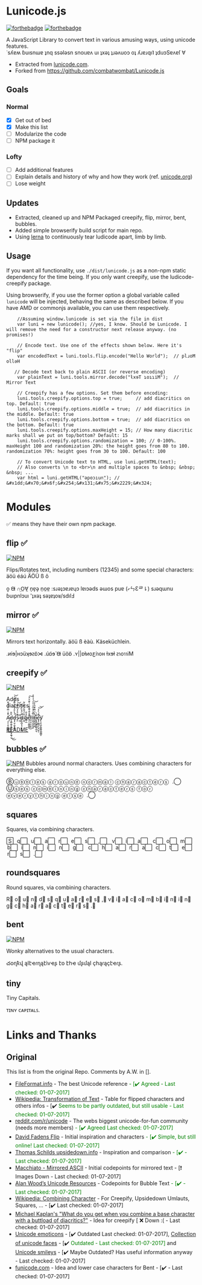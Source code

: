 # Lunicode.js
[![forthebadge](http://forthebadge.com/images/badges/gluten-free.svg)](http://forthebadge.com)
[![forthebadge](http://forthebadge.com/images/badges/contains-technical-debt.svg)](http://forthebadge.com)

A JavaScript Library to convert text in various amusing ways, using unicode features.  
&#x2d9;&#x73;&#x28e;&#x250;&#x28d; &#x253;&#x75;&#x131;&#x73;&#x6e;&#x26f;&#x250; &#x287;&#x6e;&#x71; &#x73;&#x73;&#x1dd;&#x6c;&#x1dd;&#x73;&#x6e; &#x73;&#x6e;&#x6f;&#x131;&#x279;&#x250;&#x28c; &#x75;&#x131; &#x287;&#x78;&#x1dd;&#x287; &#x287;&#x279;&#x1dd;&#x28c;&#x75;&#x6f;&#x254; &#x6f;&#x287; &#x28e;&#x279;&#x250;&#x279;&#x71;&#x131;&#x2e5; &#x287;&#x64;&#x131;&#x279;&#x254;&#x53;&#x250;&#x28c;&#x250;&#x17f; &#x2200;

- Extracted from [lunicode.com](http://lunicode.com).
- Forked from https://github.com/combatwombat/Lunicode.js

## Goals

### Normal

- [X] Get out of bed
- [X] Make this list
- [ ] Modularize the code
- [ ] NPM package it

### Lofty

- [ ] Add additional features
- [ ] Explain details and history of why and how they work (ref. [unicode.org](http://unicode.org/faq/char_combmark.html))
- [ ] Lose weight

## Updates

 - Extracted, cleaned up and NPM Packaged creepify, flip, mirror, bent, bubbles. 
 - Added simple browserify build script for main repo.
 - Using [lerna](https://lernajs.io/) to continuously tear ludicode apart, limb by limb.

## Usage

If you want all functionality, use `./dist/lunicode.js` as a non-npm static dependency for the time being.
If you only want creepify, use the ludicode-creepify package.

Using browserify, if you use the former option a global variable called `lunicode` will be injected, behaving
the same as described below. If you have AMD or commonjs available, you can use them respectively.

```
	//Assuming window.lunicode is set via the file in dist
	var luni = new lunicode(); //yes, I know. Should be Lunicode. I will remove the need for a constructor next release anyway. (no 	promises!)

	// Encode text. Use one of the effects shown below. Here it's "flip"
	var encodedText = luni.tools.flip.encode("Hello World");  // plɹoM ollǝH
   
   // Decode text back to plain ASCII (or reverse encoding)
    var plainText = luni.tools.mirror.decode("ƚxɘT ɿoɿɿiM");  // Mirror Text
    
    // Creepify has a few options. Set them before encoding:
    luni.tools.creepify.options.top = true; 	// add diacritics on top. Default: true 
    luni.tools.creepify.options.middle = true;	// add diacritics in the middle. Default: true 
    luni.tools.creepify.options.bottom = true;	// add diacritics on the bottom. Default: true
    luni.tools.creepify.options.maxHeight = 15; // How many diacritic marks shall we put on top/bottom? Default: 15
    luni.tools.creepify.options.randomization = 100; // 0-100%. maxHeight 100 and randomization 20%: the height goes from 80 to 100. randomization 70%: height goes from 30 to 100. Default: 100

    // To convert Unicode text to HTML, use luni.getHTML(text);
    // Also converts \n to <br>\n and multiple spaces to &nbsp; &nbsp; &nbsp; ...
    var html = luni.getHTML("ǝpoɔıu∩̤"); // &#x1dd;&#x70;&#x6f;&#x254;&#x131;&#x75;&#x2229;&#x324;

```

# Modules

:white_check_mark: means they have their own npm package.

## flip :white_check_mark:

[![NPM](https://nodei.co/npm/lunicode-flip.png?compact=true)](https://npmjs.org/package/lunicode-flip)

Flips/Rotates text, including numbers (12345) and some special characters: äöü éáú ÄÖÜ ß ô

o̮ ᙠ ∩̤O̤∀̤ n̗ɐ̗ǝ̗ n̤o̤ɐ̤ :sɹǝʇɔɐɹɐɥɔ lɐıɔǝds ǝɯos puɐ (ގㄣƐᄅ⇂) sɹǝqɯnu ɓuıpnlɔuı 'ʇxǝʇ sǝʇɐʇoᴚ/sdılℲ

## mirror :white_check_mark:

[![NPM](https://nodei.co/npm/lunicode-mirror.png?compact=true)](https://npmjs.org/package/lunicode-mirror)

Mirrors text horizontally. äöü ß èàù. Käseküchlein.

.ᴎiɘ|ʜɔüʞɘꙅɒ̈⋊ .úɒ́ɘ́ ᙠ üöɒ̈ .ʏ||ɒƚᴎoƹiɿoʜ ƚxɘƚ ꙅɿoɿɿiM

## creepify :white_check_mark:
[![NPM](https://nodei.co/npm/lunicode-creepify.png?compact=true)](https://npmjs.org/package/lunicode-creepify)

Adds  
	diacritics
	

Ą̵̛͎̗͎̯͕̺̭͍̩͐̄̄͗̿͛̔̀́̋̄͜d̷̨͉͇̞̲̥͈̝̺̘̪̥̟͚̘̫̑̋̎͜͜ḑ̵̡̛̤̱̣̼̞̥̻͕͗̔̀̐́̆̐̓͌̊͛̐̉̚͝s̴̯̤̓̐͒̓̉͆̿̔̚͝
	̶̭̼͂̃d̴̡̰̯̲̣̘͉͉̯̣̥͋̈́̊̏̓̀͒̚i̷̮̭͋̈́̋͋̉͊̄̓͂̕a̶̳̣̲̓̊͋c̵̡̛̗͕̖̻͇̪͆̌͒͊͛͌̽̐̇̇̀͊̂̈͒̚͜͠ṙ̷̡̹̱̜̖̦̭ĩ̵͍̪̘͚̗̰͓̙͛͆̽̾͒̏̀͗̊̊́̍̉͒̊ţ̶̙͙̙͉̱́̀̈́̿͛͊̎̓̉̕̕͜͝i̵̛̞̭̭̮̱̬̯̙̖̺̼͑͛ͅć̶̢̡̫̻̪̩̤̱̠̰̹̙͒́̀͐͐̚̚͘͝͝ṩ̸̢̧̠͖̩͚̯̳͓̻̪̻̞

[README](packages/lunicode-creepify/README.md)
## bubbles :white_check_mark:
[![NPM](https://nodei.co/npm/lunicode-bubbles.png?compact=true)](https://npmjs.org/package/lunicode-bubbles)
Bubbles around normal characters. Uses combining characters for everything else.

Ⓑⓤⓑⓑⓛⓔⓢ ⓐⓡⓞⓤⓝⓓ ⓝⓞⓡⓜⓐⓛ ⓒⓗⓐⓡⓐⓒⓣⓔⓡⓢ    .⃝ Ⓤⓢⓔⓢ ⓒⓞⓜⓑⓘⓝⓘⓝⓖ ⓒⓗⓐⓡⓐⓒⓣⓔⓡⓢ ⓕⓞⓡ ⓔⓥⓔⓡⓨⓣⓗⓘⓝⓖ ⓔⓛⓢⓔ    .⃝

## squares

Squares, via combining characters.

S⃞    q⃞    u⃞    a⃞    r⃞    e⃞    s⃞    ,⃞     v⃞    i⃞    a⃞     c⃞    o⃞    m⃞    b⃞    i⃞    n⃞    i⃞    n⃞    g⃞     c⃞    h⃞    a⃞    r⃞    a⃞    c⃞    t⃞    e⃞    r⃞    s⃞    .⃞

## roundsquares

Round squares, via combining characters.

R⃣   o⃣   u⃣   n⃣   d⃣    s⃣   q⃣   u⃣   a⃣   r⃣   e⃣   s⃣   ,⃣    v⃣   i⃣   a⃣    c⃣   o⃣   m⃣   b⃣   i⃣   n⃣   i⃣   n⃣   g⃣    c⃣   h⃣   a⃣   r⃣   a⃣   c⃣   t⃣   e⃣   r⃣   s⃣   .⃣

## bent

[![NPM](https://nodei.co/npm/lunicode-bent.png?compact=true)](https://npmjs.org/package/lunicode-bent)

Wonky alternatives to the usual characters.

చօղҟվ ąӀէҽɾղąէìѵҽʂ էօ էհҽ մʂմąӀ çհąɾąçէҽɾʂ.

## tiny

Tiny Capitals.

ᴛɪɴʏ ᴄᴀᴘɪᴛᴀʟꜱ.



# Links and Thanks

## Original

This list is from the original Repo. Comments by A.W. in [].
<ul>
	<li><a href="http://www.fileformat.info/">FileFormat.info</a> - The best Unicode reference <span style="color:green">- [✔️ Agreed - Last checked: 01-07-2017]</span></li>
	<li><a href="http://en.wikipedia.org/wiki/Transformation_of_text">Wikipedia: Transformation of Text</a> - Table for flipped characters and others infos - [✔️ <span style="color:green">Seems to be partly outdated, but still usable - Last checked: 01-07-2017]</span></li>
	<li><a href="http://www.reddit.com/r/unicode">reddit.com/r/unicode</a> - The webs biggest unicode-for-fun community (needs more members) <span style="color:green">- [✔️ Agreed Last checked: 01-07-2017]</span></li>
	<li><a href="http://www.revfad.com/flip.html">David Fadens Flip</a> - Initial inspiration and characters <span style="color:green">- [✔️ Simple, but still online! Last checked: 01-07-2017]</span></li>
	<li><a href="http://upsidedown.info/">Thomas Schilds upsidedown.info</a> - Inspiration and comparison <span style="color:green">- [✔️ - Last checked: 01-07-2017]</span> </li>
	<li><a href="http://www.macchiato.com/unicode/mirrored-ascii">Macchiato - Mirrored ASCII</a> - Initial codepoints for mirrored text - [❗ Images Down - Last checked: 01-07-2017] </li>
	<li><a href="http://www.alanwood.net/unicode/enclosed_alphanumerics.html">Alan Wood’s Unicode Resources</a> - Codepoints for Bubble Text  <span style="color:green">- [✔️ - Last checked: 01-07-2017]</span> </li>
	<li><a href="http://en.wikipedia.org/wiki/Combining_character">Wikipedia: Combining Character</a> - For Creepify, Upsidedown Umlauts, Squares, ... - [✔️ Last checked: 01-07-2017]</li>
	<li><a href="http://blogs.msdn.com/b/michkap/archive/2006/02/17/533929.aspx">Michael Kaplan's "What do you get when you combine a base character with a buttload of diacritics?"</a> -  Idea for creepify  [ ❌ Down :( - Last checked: 01-07-2017]</li>
	<li><a href="http://unicodeemoticons.com/">Unicode emoticons</a> - [✔️ Outdated Last checked: 01-07-2017], <a href="http://www.planetminecraft.com/blog/collection-of-unicode-faces/">Collection of unicode faces</a> - [✔️ <span style="color:green">  Outdated - Last checked: 01-07-2017]</span> and <a href="https://gist.github.com/157796">Unicode smileys</a> - [✔️ Maybe Outdated? Has useful information anyway - Last checked: 01-07-2017]</li>					
	<li><a href="http://funicode.com">funicode.com</a> - Idea and lower case characters for Bent - [✔️ - Last checked: 01-07-2017] </span </li>
</ul>
